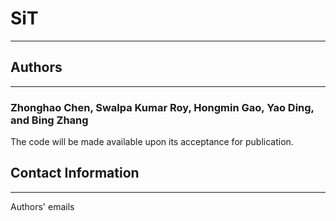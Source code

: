# SiT
----------
## Authors
----------
### Zhonghao Chen, Swalpa Kumar Roy, Hongmin Gao, Yao Ding, and Bing Zhang 

The code will be made available upon its acceptance for publication.

  
  ## Contact Information
  ----------
 Authors' emails
  
